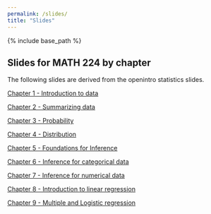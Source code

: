```yaml
---
permalink: /slides/
title: "Slides"
---
```


{% include base_path %}

## Slides for MATH 224 by chapter

The following slides are derived from the openintro statistics slides.

[Chapter 1 - Introduction to data](https://github.com/IntroToStatNCAT/IntroToStatNCAT.github.io/tree/main/files/Slides/Chapter%201)

[Chapter 2 - Summarizing data](https://github.com/IntroToStatNCAT/IntroToStatNCAT.github.io/tree/main/files/Slides/Chapter%202)

[Chapter 3 - Probability](https://github.com/IntroToStatNCAT/IntroToStatNCAT.github.io/tree/main/files/Slides/Chapter%203)

[Chapter 4 - Distribution](https://github.com/IntroToStatNCAT/IntroToStatNCAT.github.io/tree/main/files/Slides/Chapter%204)

[Chapter 5 - Foundations for Inference](https://github.com/IntroToStatNCAT/IntroToStatNCAT.github.io/tree/main/files/Slides/Chapter%205)

[Chapter 6 - Inference for categorical data](https://github.com/IntroToStatNCAT/IntroToStatNCAT.github.io/tree/main/files/Slides/Chapter%206)

[Chapter 7 - Inference for numerical data](https://github.com/IntroToStatNCAT/IntroToStatNCAT.github.io/tree/main/files/Slides/Chapter%207)

[Chapter 8 - Introduction to linear regression]()

[Chapter 9 - Multiple and Logistic regression]()
